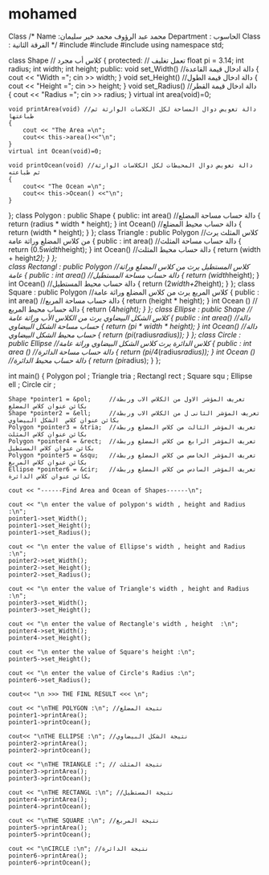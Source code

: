 # mohamed
Class
/*
Name :محمد عبد الرؤوف محمد خير سليمان
Department : الحاسوب
Class : الفرقة الثانية
*/
#include <iostream>
#include <cmath>
#include <string>
using namespace std;

class Shape // كلاس أب مجرد 
{
protected:  // تعمل تغليف
    float pi = 3.14; 
    int radius;
    int  width;
    int height;
public:
    void set_Width() //دالة ادخال قيمة القاعدة
    {
        cout << "Width =";
        cin >> width;
    }
    void set_Height() //دالة ادخال قيمة الطول 
    {
        cout << "Height =";
        cin >> height;
    }
    void set_Radius() //دالة ادخال قيمة القطر
    {
        cout << "Radius =";
        cin >> radius;
    }
    virtual int area(void)=0;

    void printArea(void) //دالة تعويض دوال المساحة لكل الكلاسات الوارثة ثم طباعتها
    {
        cout << "The Area =\n";
        cout<< this->area()<<"\n";
    }
    virtual int Ocean(void)=0; 

    void printOcean(void) //دالة تعويض دوال المحيطات لكل الكلاسات الوارثة ثم طباعته
    {
        cout<< "The Ocean =\n";
        cout<< this->Ocean() <<"\n";
    }
};
class Polygon : public Shape
{
 public:
    int area() //دالة حساب مساحة المضلع 
    {
        return (radius * width * height);
    }
    int Ocean() //دالة حساب محيط المضلع
    {
        return (width * height);
    }
};
class Triangle : public Polygon //كلاس المثلث يرث من كلاس المضلع وراثة عامة 
{
public : 
    int area() //دالة حساب مساحة المثلث
    {
        return (0.5*width*height);
    }
    int Ocean() //دالة حساب محيط المثلث 
    {
       return (width + height*2);
    }
  };  
class Rectangl : public Polygon //كلاس المستطيل يرث من كلاس المضلع وراثة عامة
{
public : 
    int area() //دالة حساب مساحة المستطيل 
    {
        return (width*height);
    }
    int Ocean() //دالة حساب محيط المستطيل
    {
        return (2*width+2*height);
    }
};
class Square : public Polygon //كلاس المربع يرث من كلاس المضلع وراثة عامة
{
public : 
    int area() //دالة حساب مساحة المربع
    {
        return (height * height);
    }
    int Ocean () // دالة حساب محيط المربع
    {
        return (4*height);
    }
};
class Ellipse : public Shape // كلاس الشكل البيضاوي يرث من الكلاس الأب وراثة عامة
{
public : 
    int area() //دالة حساب مساحة الشكل البيضاوي 
    {
        return (pi * width * height);
    }
    int Ocean() //دالة حساب محيط الشكل البيضاوي
    {
        return (pi*(radius*radius));
    }
};
class Circle : public Ellipse //كلاس الدائرة يرث كلاس الشكل البيضاوي وراثة عامة
{
    public :
    int area () //دالة حساب مساحة الدائرة
    {
        return (pi/4*(radius*radius));
    }
    int Ocean () //دالة حساب محيط الدائرة
    {
        return (pi*radius);
    }
};

int main() 
{
    Polygon pol ;
    Triangle tria ; 
    Rectangl rect ;
    Square squ ;
    Ellipse ell ;
    Circle cir ;

    Shape *pointer1 = &pol;     //تعريف المؤشر الاول من الكلاس الاب وربطة بكائن عنوان كلاس المضلع
    Shape *pointer2 = &ell;     //تعريف المؤشر الثانى ل من الكلاس الاب وربطة بكائن عنوان كلاس  الشكل البيضاوي
    Polygon *pointer3 = &tria;  //تعريف المؤشر الثالث من كلاس المضلع وربطة بكائن عنوان كلاس المثلث
    Polygon *pointer4 = &rect;  //تعريف المؤشر الرابع من كلاس المضلع وربطة بكائن عنوان كلاس المستطيل
    Polygon *pointer5 = &squ;   //تعريف المؤشر الخامس من كلاس المضلع وربطة بكائن عنوان كلاس المربع
    Ellipse *pointer6 = &cir;   //تعريف المؤشر السادس من كلاس المضلع وربطة بكائن عنوان كلاس الدائرة

    cout << "------Find Area and Ocean of Shapes------\n";

    cout << "\n enter the value of polypon's width , height and Radius :\n";
    pointer1->set_Width();
    pointer1->set_Height();
    pointer1->set_Radius();

    cout << "\n enter the value of Ellipse's width , height and Radius :\n";
    pointer2->set_Width();
    pointer2->set_Height();
    pointer2->set_Radius();

    cout << "\n enter the value of Triangle's width , height and Radius :\n";
    pointer3->set_Width();
    pointer3->set_Height();

    cout << "\n enter the value of Rectangle's width , height  :\n";
    pointer4->set_Width();
    pointer4->set_Height();

    cout << "\n enter the value of Square's height :\n";
    pointer5->set_Height();

    cout << "\n enter the value of Circle's Radius :\n";
    pointer6->set_Radius();

    cout<< "\n >>> THE FINL RESULT <<< \n";

    cout << "\nTHE POLYGON :\n"; //نتيجة المضلع
    pointer1->printArea();
    pointer1->printOcean();
    
    cout<< "\nTHE ELLIPSE :\n"; //نتيجة الشكل البيضاوي
    pointer2->printArea();
    pointer2->printOcean();

    cout << "\nTHE TRIANGLE :"; // نتيجة المثلث
    pointer3->printArea();
    pointer3->printOcean();

    cout << "\nTHE RECTANGL :\n"; //نتيجة المستطيل
    pointer4->printArea();
    pointer4->printOcean();

    cout << "\nTHE SQUARE :\n"; //نتيجة المربع
    pointer5->printArea();
    pointer5->printOcean();

    cout << "\nCIRCLE :\n"; //نتيجة الدائرة
    pointer6->printArea();
    pointer6->printOcean();


